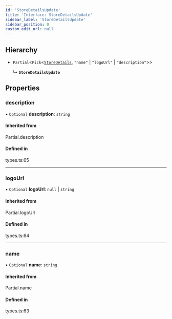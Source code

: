 ```yaml
---
id: 'StoreDetailsUpdate'
title: 'Interface: StoreDetailsUpdate'
sidebar_label: 'StoreDetailsUpdate'
sidebar_position: 0
custom_edit_url: null
---
```


## Hierarchy

- `Partial`<`Pick`<[`StoreDetails`](../#storedetails), `"name"` \| `"logoUrl"` \| `"description"`\>\>

  ↳ **`StoreDetailsUpdate`**

## Properties

### description

• `Optional` **description**: `string`

#### Inherited from

Partial.description

#### Defined in

types.ts:65

---

### logoUrl

• `Optional` **logoUrl**: `null` \| `string`

#### Inherited from

Partial.logoUrl

#### Defined in

types.ts:64

---

### name

• `Optional` **name**: `string`

#### Inherited from

Partial.name

#### Defined in

types.ts:63
